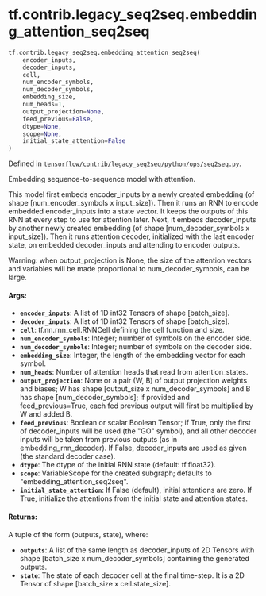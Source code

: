 <div itemscope itemtype="http://developers.google.com/ReferenceObject">
<meta itemprop="name" content="tf.contrib.legacy_seq2seq.embedding_attention_seq2seq" />
<meta itemprop="path" content="Stable" />
</div>

# tf.contrib.legacy_seq2seq.embedding_attention_seq2seq

``` python
tf.contrib.legacy_seq2seq.embedding_attention_seq2seq(
    encoder_inputs,
    decoder_inputs,
    cell,
    num_encoder_symbols,
    num_decoder_symbols,
    embedding_size,
    num_heads=1,
    output_projection=None,
    feed_previous=False,
    dtype=None,
    scope=None,
    initial_state_attention=False
)
```



Defined in [`tensorflow/contrib/legacy_seq2seq/python/ops/seq2seq.py`](https://www.tensorflow.org/code/tensorflow/contrib/legacy_seq2seq/python/ops/seq2seq.py).

Embedding sequence-to-sequence model with attention.

This model first embeds encoder_inputs by a newly created embedding (of shape
[num_encoder_symbols x input_size]). Then it runs an RNN to encode
embedded encoder_inputs into a state vector. It keeps the outputs of this
RNN at every step to use for attention later. Next, it embeds decoder_inputs
by another newly created embedding (of shape [num_decoder_symbols x
input_size]). Then it runs attention decoder, initialized with the last
encoder state, on embedded decoder_inputs and attending to encoder outputs.

Warning: when output_projection is None, the size of the attention vectors
and variables will be made proportional to num_decoder_symbols, can be large.

#### Args:

* <b>`encoder_inputs`</b>: A list of 1D int32 Tensors of shape [batch_size].
* <b>`decoder_inputs`</b>: A list of 1D int32 Tensors of shape [batch_size].
* <b>`cell`</b>: tf.nn.rnn_cell.RNNCell defining the cell function and size.
* <b>`num_encoder_symbols`</b>: Integer; number of symbols on the encoder side.
* <b>`num_decoder_symbols`</b>: Integer; number of symbols on the decoder side.
* <b>`embedding_size`</b>: Integer, the length of the embedding vector for each symbol.
* <b>`num_heads`</b>: Number of attention heads that read from attention_states.
* <b>`output_projection`</b>: None or a pair (W, B) of output projection weights and
    biases; W has shape [output_size x num_decoder_symbols] and B has
    shape [num_decoder_symbols]; if provided and feed_previous=True, each
    fed previous output will first be multiplied by W and added B.
* <b>`feed_previous`</b>: Boolean or scalar Boolean Tensor; if True, only the first
    of decoder_inputs will be used (the "GO" symbol), and all other decoder
    inputs will be taken from previous outputs (as in embedding_rnn_decoder).
    If False, decoder_inputs are used as given (the standard decoder case).
* <b>`dtype`</b>: The dtype of the initial RNN state (default: tf.float32).
* <b>`scope`</b>: VariableScope for the created subgraph; defaults to
    "embedding_attention_seq2seq".
* <b>`initial_state_attention`</b>: If False (default), initial attentions are zero.
    If True, initialize the attentions from the initial state and attention
    states.


#### Returns:

A tuple of the form (outputs, state), where:
* <b>`outputs`</b>: A list of the same length as decoder_inputs of 2D Tensors with
      shape [batch_size x num_decoder_symbols] containing the generated
      outputs.
* <b>`state`</b>: The state of each decoder cell at the final time-step.
      It is a 2D Tensor of shape [batch_size x cell.state_size].